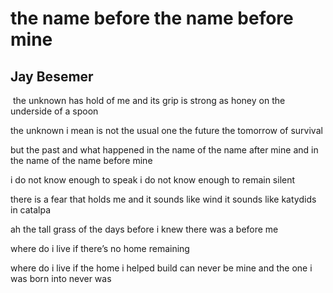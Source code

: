 # the name before the name before mine
## Jay Besemer
 the unknown has hold of me and its grip is strong as honey on the underside
of a spoon

the unknown i mean is not the usual one the future the tomorrow of survival

but the past and what happened in the name of the name after mine and in the
name of the name before mine

i do not know enough to speak i do not know enough to remain silent

there is a fear that holds me and it sounds like wind it sounds like katydids
in catalpa

ah the tall grass of the days before i knew there was a before me

where do i live if there’s no home remaining

where do i live if the home i helped build can never be mine and the one i was
born into never was